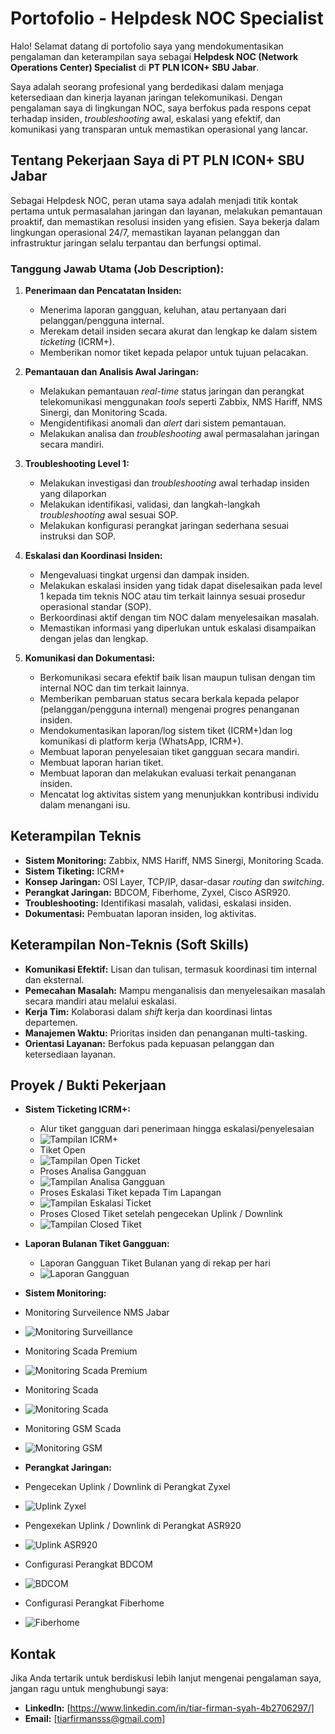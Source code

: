 # Portofolio - Helpdesk NOC Specialist

Halo! Selamat datang di portofolio saya yang mendokumentasikan pengalaman dan keterampilan saya sebagai **Helpdesk NOC (Network Operations Center) Specialist** di **PT PLN ICON+ SBU Jabar**.

Saya adalah seorang profesional yang berdedikasi dalam menjaga ketersediaan dan kinerja layanan jaringan telekomunikasi. Dengan pengalaman saya di lingkungan NOC, saya berfokus pada respons cepat terhadap insiden, *troubleshooting* awal, eskalasi yang efektif, dan komunikasi yang transparan untuk memastikan operasional yang lancar.

## Tentang Pekerjaan Saya di PT PLN ICON+ SBU Jabar

Sebagai Helpdesk NOC, peran utama saya adalah menjadi titik kontak pertama untuk permasalahan jaringan dan layanan, melakukan pemantauan proaktif, dan memastikan resolusi insiden yang efisien. Saya bekerja dalam lingkungan operasional 24/7, memastikan layanan pelanggan dan infrastruktur jaringan selalu terpantau dan berfungsi optimal.

### Tanggung Jawab Utama (Job Description):

1.  **Penerimaan dan Pencatatan Insiden:**
    * Menerima laporan gangguan, keluhan, atau pertanyaan dari pelanggan/pengguna internal. 
    * Merekam detail insiden secara akurat dan lengkap ke dalam sistem *ticketing* (ICRM+). 
    * Memberikan nomor tiket kepada pelapor untuk tujuan pelacakan.

2.  **Pemantauan dan Analisis Awal Jaringan:**
    * Melakukan pemantauan *real-time* status jaringan dan perangkat telekomunikasi menggunakan *tools* seperti Zabbix, NMS Hariff, NMS Sinergi, dan Monitoring Scada.
    * Mengidentifikasi anomali dan *alert* dari sistem pemantauan.
    * Melakukan analisa dan *troubleshooting* awal permasalahan jaringan secara mandiri.
3.  **Troubleshooting Level 1:**
    * Melakukan investigasi dan *troubleshooting* awal terhadap insiden yang dilaporkan
    * Melakukan identifikasi, validasi, dan langkah-langkah *troubleshooting* awal sesuai SOP.
    * Melakukan konfigurasi perangkat jaringan sederhana sesuai instruksi dan SOP. 
4.  **Eskalasi dan Koordinasi Insiden:**
    * Mengevaluasi tingkat urgensi dan dampak insiden.
    * Melakukan eskalasi insiden yang tidak dapat diselesaikan pada level 1 kepada tim teknis NOC atau tim terkait lainnya sesuai prosedur operasional standar (SOP).
    * Berkoordinasi aktif dengan tim NOC dalam menyelesaikan masalah.
    * Memastikan informasi yang diperlukan untuk eskalasi disampaikan dengan jelas dan lengkap.

5.  **Komunikasi dan Dokumentasi:**
    * Berkomunikasi secara efektif baik lisan maupun tulisan dengan tim internal NOC dan tim terkait lainnya. 
    * Memberikan pembaruan status secara berkala kepada pelapor (pelanggan/pengguna internal) mengenai progres penanganan insiden.
    * Mendokumentasikan laporan/log sistem tiket (ICRM+)dan log komunikasi di platform kerja (WhatsApp, ICRM+).  	
    * Membuat laporan penyelesaian tiket gangguan secara mandiri. 
    * Membuat laporan harian tiket. 
    * Membuat laporan dan melakukan evaluasi terkait penanganan insiden. 
    * Mencatat log aktivitas sistem yang menunjukkan kontribusi individu dalam menangani isu.


## Keterampilan Teknis

* **Sistem Monitoring:** Zabbix, NMS Hariff, NMS Sinergi, Monitoring Scada.
* **Sistem Tiketing:** ICRM+
* **Konsep Jaringan:** OSI Layer, TCP/IP, dasar-dasar *routing* dan *switching*.
* **Perangkat Jaringan:** BDCOM, Fiberhome, Zyxel, Cisco ASR920.
* **Troubleshooting:** Identifikasi masalah, validasi, eskalasi insiden.
* **Dokumentasi:** Pembuatan laporan insiden, log aktivitas.

## Keterampilan Non-Teknis (Soft Skills)

* **Komunikasi Efektif:** Lisan dan tulisan, termasuk koordinasi tim internal dan eksternal.
* **Pemecahan Masalah:** Mampu menganalisis dan menyelesaikan masalah secara mandiri atau melalui eskalasi.
* **Kerja Tim:** Kolaborasi dalam *shift* kerja dan koordinasi lintas departemen.
* **Manajemen Waktu:** Prioritas insiden dan penanganan multi-tasking.
* **Orientasi Layanan:** Berfokus pada kepuasan pelanggan dan ketersediaan layanan.

## Proyek / Bukti Pekerjaan

* **Sistem Ticketing ICRM+:**
    * Alur tiket gangguan dari penerimaan hingga eskalasi/penyelesaian
    * ![Tampilan ICRM+](assets/tampilanICRM.png)
    * Tiket Open
    * ![Tampilan Open Ticket](assets/open.jpeg)
    * Proses Analisa Gangguan
    * ![Tampilan Analisa Gangguan](assets/analisa.jpeg)
    * Proses Eskalasi Tiket kepada Tim Lapangan
    * ![Tampilan Eskalasi Ticket](assets/eskalasi.jpeg)
    * Proses Closed Tiket setelah pengecekan Uplink / Downlink 
    * ![Tampilan Closed Tiket](assets/close.png)
* **Laporan Bulanan Tiket Gangguan:**
    * Laporan Gangguan Tiket Bulanan yang di rekap per hari
    * ![Laporan Gangguan](assets/laporan.png)
* **Sistem Monitoring:**
* Monitoring Surveilence NMS Jabar
* ![Monitoring Surveillance](assets/surv.jpeg)
* Monitoring Scada Premium
* ![Monitoring Scada Premium](assets/scadapremium.jpeg)
* Monitoring Scada
* ![Monitoring Scada](assets/scada.jpeg)
* Monitoring GSM Scada
* ![Monitoring GSM](assets/gsm.jpeg)

* **Perangkat Jaringan:**
* Pengecekan Uplink / Downlink di Perangkat Zyxel
* ![Uplink Zyxel](assets/zyxel.jpeg)
* Pengexekan Uplink / Downlink di Perangkat ASR920
* ![Uplink ASR920](assets/asr.jpeg.jpeg)
* Configurasi Perangkat BDCOM
* ![BDCOM](assets/bdcom.jpeg)
* Configurasi Perangkat Fiberhome
* ![Fiberhome](assets/fh.jpeg.jpeg)



## Kontak

Jika Anda tertarik untuk berdiskusi lebih lanjut mengenai pengalaman saya, jangan ragu untuk menghubungi saya:

* **LinkedIn:** [https://www.linkedin.com/in/tiar-firman-syah-4b2706297/]
* **Email:** [tiarfirmansss@gmail.com]

